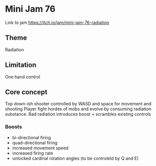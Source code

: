 # Mini Jam 76

Link to jam
https://itch.io/jam/mini-jam-76-radiation

## Theme

Radiation

## Limitation

One hand control

## Core concept

Top down-ish shooter controlled by WASD and space for movement and shooting
Player fight hordes of mobs and evolve by consuming radiation substance.
Bad radiation introduces boost + scrambles existing controls

### Boosts

- bi-directional firing
- quad-directional firing
- increased movement speed
- increased firing rate
- unlocked cardinal rotation angles (to be controleld by Q and E)
